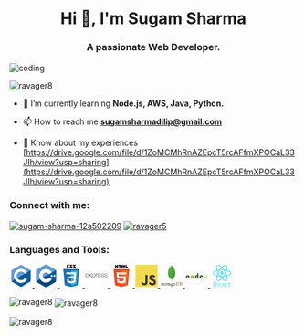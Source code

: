 <h1 align="center">Hi 👋, I'm Sugam Sharma</h1>
<h3 align="center">A passionate Web Developer.</h3>

<img align="center" alt="coding" width="400" src="https://user-images.githubusercontent.com/55389276/140866485-8fb1c876-9a8f-4d6a-98dc-08c4981eaf70.gif">

<p align="left"> <img src="https://komarev.com/ghpvc/?username=ravager8&label=Profile%20views&color=0e75b6&style=flat" alt="ravager8" /> </p>

- 🌱 I’m currently learning **Node.js, AWS, Java, Python.**

- 📫 How to reach me **sugamsharmadilip@gmail.com**

- 📄 Know about my experiences [https://drive.google.com/file/d/1ZoMCMhRnAZEpcT5rcAFfmXPOCaL33JIh/view?usp=sharing](https://drive.google.com/file/d/1ZoMCMhRnAZEpcT5rcAFfmXPOCaL33JIh/view?usp=sharing)

<h3 align="left">Connect with me:</h3>
<p align="left">
<a href="https://linkedin.com/in/sugam-sharma-12a502209" target="blank"><img align="center" src="https://raw.githubusercontent.com/rahuldkjain/github-profile-readme-generator/master/src/images/icons/Social/linked-in-alt.svg" alt="sugam-sharma-12a502209" height="30" width="40" /></a>
<a href="https://www.leetcode.com/ravager5" target="blank"><img align="center" src="https://raw.githubusercontent.com/rahuldkjain/github-profile-readme-generator/master/src/images/icons/Social/leet-code.svg" alt="ravager5" height="30" width="40" /></a>
</p>

<h3 align="left">Languages and Tools:</h3>
<p align="left"> <a href="https://www.cprogramming.com/" target="_blank" rel="noreferrer"> <img src="https://raw.githubusercontent.com/devicons/devicon/master/icons/c/c-original.svg" alt="c" width="40" height="40"/> </a> <a href="https://www.w3schools.com/cpp/" target="_blank" rel="noreferrer"> <img src="https://raw.githubusercontent.com/devicons/devicon/master/icons/cplusplus/cplusplus-original.svg" alt="cplusplus" width="40" height="40"/> </a> <a href="https://www.w3schools.com/css/" target="_blank" rel="noreferrer"> <img src="https://raw.githubusercontent.com/devicons/devicon/master/icons/css3/css3-original-wordmark.svg" alt="css3" width="40" height="40"/> </a> <a href="https://expressjs.com" target="_blank" rel="noreferrer"> <img src="https://raw.githubusercontent.com/devicons/devicon/master/icons/express/express-original-wordmark.svg" alt="express" width="40" height="40"/> </a> <a href="https://www.w3.org/html/" target="_blank" rel="noreferrer"> <img src="https://raw.githubusercontent.com/devicons/devicon/master/icons/html5/html5-original-wordmark.svg" alt="html5" width="40" height="40"/> </a> <a href="https://developer.mozilla.org/en-US/docs/Web/JavaScript" target="_blank" rel="noreferrer"> <img src="https://raw.githubusercontent.com/devicons/devicon/master/icons/javascript/javascript-original.svg" alt="javascript" width="40" height="40"/> </a> <a href="https://www.mongodb.com/" target="_blank" rel="noreferrer"> <img src="https://raw.githubusercontent.com/devicons/devicon/master/icons/mongodb/mongodb-original-wordmark.svg" alt="mongodb" width="40" height="40"/> </a> <a href="https://nodejs.org" target="_blank" rel="noreferrer"> <img src="https://raw.githubusercontent.com/devicons/devicon/master/icons/nodejs/nodejs-original-wordmark.svg" alt="nodejs" width="40" height="40"/> </a> <a href="https://reactjs.org/" target="_blank" rel="noreferrer"> <img src="https://raw.githubusercontent.com/devicons/devicon/master/icons/react/react-original-wordmark.svg" alt="react" width="40" height="40"/> </a> </p>

<p><img align="left" src="https://github-readme-stats.vercel.app/api/top-langs?username=ravager8&show_icons=true&locale=en&layout=compact" alt="ravager8" /></p>

<p>&nbsp;<img align="center" src="https://github-readme-stats.vercel.app/api?username=ravager8&show_icons=true&locale=en" alt="ravager8" /></p>

<p><img align="center" src="https://github-readme-streak-stats.herokuapp.com/?user=ravager8&" alt="ravager8" /></p>
